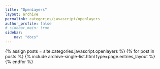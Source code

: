 ```yaml
---
title: "OpenLayers"
layout: archive
permalink: categories/javascript/openlayers
author_profile: false
# sidebar_main: true
sidebar:
    nav: "docs"
---
```


{% assign posts = site.categories.javascript.openlayers %}
{% for post in posts %} {% include archive-single-list.html type=page.entries_layout %} {% endfor %}